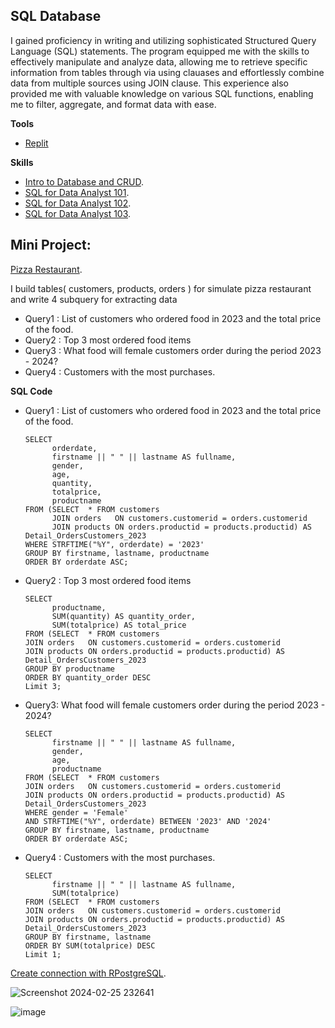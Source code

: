 **SQL Database**
-----------------------------------------------------

I gained proficiency in writing and utilizing sophisticated Structured Query Language (SQL) statements. 
The program equipped me with the skills to effectively manipulate and analyze data, allowing me to retrieve specific information from tables through via using clauases and effortlessly combine data from multiple sources using JOIN clause.
This experience also provided me with valuable knowledge on various SQL functions, enabling me to filter, aggregate, and format data with ease.

**Tools**

- [Replit](https://replit.com/~)

**Skills** 

- [Intro to Database and CRUD](https://www.notion.so/Sprint-02-Intro-to-Database-and-CRUD-1c083b871ce64f7788232156fd74c39d?pvs=4).
- [SQL for Data Analyst 101](https://www.notion.so/Sprint-02-SQL-for-Data-Analyst-101-47941286266b4617b122148596ce79de?pvs=4).
- [SQL for Data Analyst 102](https://www.notion.so/Sprint-02-SQL-for-Data-Analyst-102-1cdeed2dab9645cdb902bdefc8a95147?pvs=4).
- [SQL for Data Analyst 103](https://www.notion.so/Sprint-02-SQL-for-Data-Analyst-103-73bb48039b234bc29ad670d95ad9f739?pvs=4).

Mini Project:
-

[Pizza Restaurant](https://replit.com/@PhumpanlopKliny/sqlhomeworkbatch09TonPhumpl).
 
I build tables( customers, products, orders ) for simulate pizza restaurant and write 4 subquery for extracting data

- Query1 : List of customers who ordered food in 2023 and the total price of the food.
- Query2 : Top 3 most ordered food items
- Query3 : What food will female customers order during the period 2023 - 2024?
- Query4 : Customers with the most purchases.

**SQL Code**

- Query1 : List of customers who ordered food in 2023 and the total price of the food.
  
      SELECT 
            orderdate,
            firstname || " " || lastname AS fullname,
            gender,
            age,
            quantity,
            totalprice,
            productname
      FROM (SELECT  * FROM customers
            JOIN orders   ON customers.customerid = orders.customerid
            JOIN products ON orders.productid = products.productid) AS Detail_OrdersCustomers_2023
      WHERE STRFTIME("%Y", orderdate) = '2023'
      GROUP BY firstname, lastname, productname
      ORDER BY orderdate ASC;

- Query2 : Top 3 most ordered food items 

      SELECT 
            productname,
            SUM(quantity) AS quantity_order,
            SUM(totalprice) AS total_price
      FROM (SELECT  * FROM customers
      JOIN orders   ON customers.customerid = orders.customerid
      JOIN products ON orders.productid = products.productid) AS Detail_OrdersCustomers_2023
      GROUP BY productname
      ORDER BY quantity_order DESC
      Limit 3;

- Query3: What food will female customers order during the period 2023 - 2024?

      SELECT 
            firstname || " " || lastname AS fullname,
            gender,
            age,
            productname
      FROM (SELECT  * FROM customers
      JOIN orders   ON customers.customerid = orders.customerid
      JOIN products ON orders.productid = products.productid) AS Detail_OrdersCustomers_2023
      WHERE gender = 'Female'
      AND STRFTIME("%Y", orderdate) BETWEEN '2023' AND '2024'
      GROUP BY firstname, lastname, productname
      ORDER BY orderdate ASC;

- Query4 : Customers with the most purchases.

      SELECT 
            firstname || " " || lastname AS fullname,
            SUM(totalprice)
      FROM (SELECT  * FROM customers
      JOIN orders   ON customers.customerid = orders.customerid
      JOIN products ON orders.productid = products.productid) AS Detail_OrdersCustomers_2023
      GROUP BY firstname, lastname
      ORDER BY SUM(totalprice) DESC
      Limit 1;

[Create connection with RPostgreSQL](https://www.notion.so/Data-transformation-and-PostgreSQL-fe27e3c22a684267a63e25b8f0e3a314?pvs=4).

![Screenshot 2024-02-25 232641](https://github.com/TonKphumpl/data-science-bootcamp9/assets/139863067/2cc05bc6-6f44-4558-8cfb-767327d839e5)

![image](https://github.com/TonKphumpl/data-science-bootcamp9/assets/139863067/efc513fe-d138-46e0-b3b4-5a781d3f7d13)


